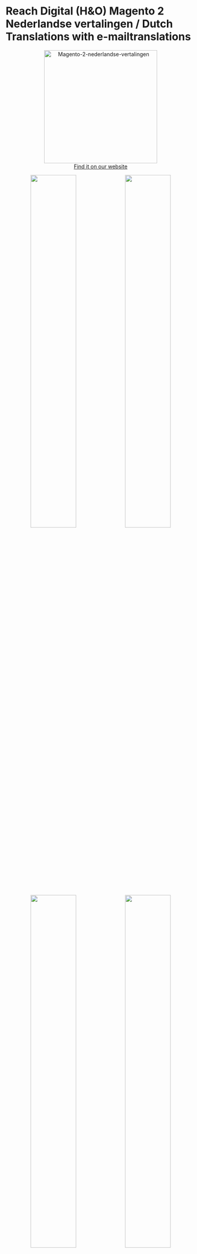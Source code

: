 # Reach Digital (H&O) Magento 2 Nederlandse vertalingen / Dutch Translations with e-mailtranslations
<p align="center">
  <img src="https://github.com/ho-nl/magento2-nl_NL/blob/57d36db4477c37e1d6c19087f847558cd6be412a/docs/reach-dutch-translations.png" alt="Magento-2-nederlandse-vertalingen" height="300" width="300"/><br />
  <a href="https://www.reachdigital.nl/blog/correcte-nederlandse-vertalingen-voor-magento-2-magento-2-nl-inclusief-e-mailvertalingen">Find it on our website</a><br /></p>

<p align="center">
<img src="https://github.com/ho-nl/magento2-nl_NL/blob/master/docs/admin-catalog-product-listing2.png?raw=true" width="49%">
<img src="https://github.com/ho-nl/magento2-nl_NL/blob/master/docs/admin-dashboard2.png?raw=true" width="49%">
<img src="https://github.com/ho-nl/magento2-nl_NL/blob/master/docs/frontend-checkout.png?raw=true" width="49%">
<img src="https://github.com/ho-nl/magento2-nl_NL/blob/master/docs/frontend-customer-login2.png?raw=true" width="49%">
<br /></p>

- Complete translations for Magento 2.x CE and EE.
- Added Dutch [address formatting](src/etc/config.xml)

## Installation through Marketplace
As Reach Digital extensions are offered in the official Magento® Marketplace you can directly install them via the Magento® 2 backend. Magento® did a great job simplifying this process, they also provided a really good documentation. Please read the official documentation for installing extensions over the marketplace. 

http://devdocs.magento.com/guides/v2.0/comp-mgr/module-man/compman-start.html

## Installation through composer
```BASH
composer require honl/magento2-nl-nl
```

### Development install:
```BASH
composer require honl/magento2-nl-nl:^1@dev
```

## Contributing
Go to <a href="https://crowdin.com/project/magento-2/nl#/Head">CrowdIn</a> and translate files.
<p align="center"><img src="https://github.com/ho-nl/magento2-nl_NL/blob/master/docs/Crowdin-screenshot.png?raw=true" width="75%"></p>


## Import translations:
```BASH
curl http://107.170.242.99/build.php
cd vendor/honl/magento2-nl-nl
wget -O crowdin.csv http://107.170.242.99/var/Head/source_nl_NL.csv
git commit -am"Imported translations from crowdin"
git push

```

## How are translations files loaded
In the file `Magento\Framework\App\Language\Dictionary::readPackCsv` all ``*.csv` files are loaded, no specific filename
required.

## Credits
This extension was developed by Reach Digital with a lot of help from the Magento Community on CrowdIn. https://www.reachdigital.nl
